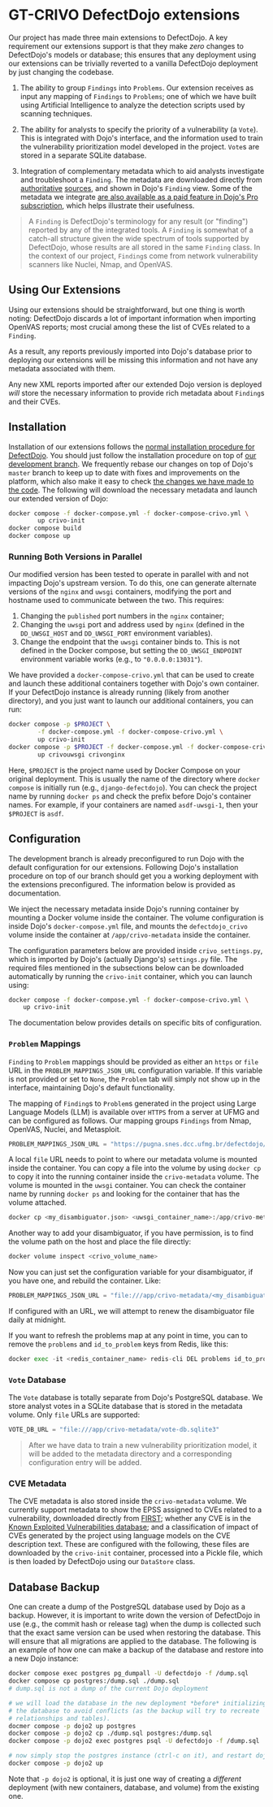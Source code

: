 # GT-CRIVO DefectDojo extensions

Our project has made three main extensions to DefectDojo.  A key requirement our extensions support is that they make *zero* changes to DefectDojo's models or database; this ensures that any deployment using our extensions can be trivially reverted to a vanilla DefectDojo deployment by just changing the codebase.

1. The ability to group `Findings` into `Problems`.  Our extension receives as input any mapping of `Findings` to `Problems`; one of which we have built using Artificial Intelligence to analyze the detection scripts used by scanning techniques.

2. The ability for analysts to specify the priority of a vulnerability (a `Vote`).  This is integrated with Dojo's interface, and the information used to train the vulnerability prioritization model developed in the project. `Vote`s are stored in a separate SQLite database.

3. Integration of complementary metadata which to aid analysts investigate and troubleshoot a `Finding`.  The metadata are downloaded directly from [authoritative](https://www.first.org/epss/) [sources](https://www.cisa.gov/known-exploited-vulnerabilities-catalog), and shown in Dojo's `Finding` view.  Some of the metadata we integrate [are also available as a paid feature in Dojo's Pro subscription](https://github.com/DefectDojo/django-DefectDojo/discussions/11796), which helps illustrate their usefulness.

> A `Finding` is DefectDojo's terminology for any result (or "finding") reported by any of the integrated tools.  A `Finding` is somewhat of a catch-all structure given the wide spectrum of tools supported by DefectDojo, whose results are all stored in the same `Finding` class.  In the context of our project, `Finding`s come from network vulnerability scanners like Nuclei, Nmap, and OpenVAS.

## Using Our Extensions

Using our extensions should be straightforward, but one thing is worth noting:  DefectDojo discards a lot of important information when importing OpenVAS reports; most crucial among these the list of CVEs related to a `Finding`.

As a result, any reports previously imported into Dojo's database prior to deploying our extensions will be missing this information and not have any metadata associated with them.

Any new XML reports imported after our extended Dojo version is deployed *will* store the necessary information to provide rich metadata about `Finding`s and their CVEs.

## Installation

Installation of our extensions follows the [normal installation procedure for DefectDojo](https://github.com/DefectDojo/django-DefectDojo/blob/master/readme-docs/DOCKER.md).  You should just follow the installation procedure on top of [our development branch](https://github.com/iago-r/django-DefectDojo/tree/crivo).  We frequently rebase our changes on top of Dojo's `master` branch to keep up to date with fixes and improvements on the platform, which also make it easy to check [the changes we have made to the code](https://github.com/DefectDojo/django-DefectDojo/compare/master...iago-r:django-DefectDojo:crivo).  The following will download the necessary metadata and launch our extended version of Dojo:

```bash
docker compose -f docker-compose.yml -f docker-compose-crivo.yml \
        up crivo-init
docker compose build
docker compose up
```

### Running Both Versions in Parallel

Our modified version has been tested to operate in parallel with and not impacting Dojo's upstream version.  To do this, one can generate alternate versions of the `nginx` and `uwsgi` containers, modifying the port and hostname used to communicate between the two.  This requires:

1. Changing the `published` port numbers in the `nginx` container;
2. Changing the `uwsgi` port and address used by `nginx` (defined in the `DD_UWSGI_HOST` and `DD_UWSGI_PORT` environment variables).
3. Change the endpoint that the `uwsgi` container binds to.  This is not defined in the Docker compose, but setting the `DD_UWSGI_ENDPOINT` environment variable works (e.g., to `"0.0.0.0:13031"`).

We have provided a `docker-compose-crivo.yml` that can be used to create and launch these additional containers together with Dojo's own container.  If your DefectDojo instance is already running (likely from another directory), and you just want to launch our additional containers, you can run:

```bash
docker compose -p $PROJECT \
        -f docker-compose.yml -f docker-compose-crivo.yml \
        up crivo-init
docker compose -p $PROJECT -f docker-compose.yml -f docker-compose-crivo.yml \
        up crivouwsgi crivonginx
```

Here, `$PROJECT` is the project name used by Docker Compose on your original deployment. This is usually the name of the directory where `docker compose` is initially run (e.g., `django-defectdojo`).  You can check the project name by running `docker ps` and check the prefix before Dojo's container names.  For example, if your containers are named `asdf-uwsgi-1`, then your `$PROJECT` is `asdf`.

## Configuration

The development branch is already preconfigured to run Dojo with the default configuration for our extensions.  Following Dojo's installation procedure on top of our branch should get you a working deployment with the extensions preconfigured.  The information below is provided as documentation.

We inject the necessary metadata inside Dojo's running container by mounting a Docker volume inside the container.  The volume configuration is inside Dojo's `docker-compose.yml` file, and mounts the `defectdojo_crivo` volume inside the container at `/app/crivo-metadata` inside the container.

The configuration parameters below are provided inside `crivo_settings.py`, which is imported by Dojo's (actually Django's) `settings.py` file.  The required files mentioned in the subsections below can be downloaded automatically by running the `crivo-init` container, which you can launch using:

```bash
docker compose -f docker-compose.yml -f docker-compose-crivo.yml \
    up crivo-init
```

The documentation below provides details on specific bits of configuration.

### `Problem` Mappings

`Finding` to `Problem` mappings should be provided as either an `https` or `file` URL in the `PROBLEM_MAPPINGS_JSON_URL` configuration variable. If this variable is not provided or set to `None`, the `Problem` tab will simply not show up in the interface, maintaining Dojo's default functionality.

The mapping of `Finding`s to `Problem`s generated in the project using Large Language Models (LLM) is available over `HTTPS` from a server at UFMG and can be configured as follows. Our mapping groups `Findings` from Nmap, OpenVAS, Nuclei, and Metasploit.

```python
PROBLEM_MAPPINGS_JSON_URL = "https://pugna.snes.dcc.ufmg.br/defectdojo/disambiguator.json"
```

A local `file` URL needs to point to where our metadata volume is mounted inside the container.  You can copy a file into the volume by using `docker cp` to copy it into the running container inside the `crivo-metadata` volume. The volume is mounted in the `uwsgi` container. You can check the container name by running `docker ps` and looking for the container that has the volume attached.

```python
docker cp <my_disambiguator.json> <uwsgi_container_name>:/app/crivo-metadata/
```

Another way to add your disambiguator, if you have permission, is to find the volume path on the host and place the file directly:

```python
docker volume inspect <crivo_volume_name>
```

Now you can just set the configuration variable for your disambiguator, if you have one, and rebuild the container. Like:

```python
PROBLEM_MAPPINGS_JSON_URL = "file:///app/crivo-metadata/<my_disambiguator.json>"
```

If configured with an URL, we will attempt to renew the disambiguator file daily at midnight.

If you want to refresh the problems map at any point in time, you can to remove the `problems` and `id_to_problem` keys from Redis, like this:

```python
docker exec -it <redis_container_name> redis-cli DEL problems id_to_problem
```

### `Vote` Database

The `Vote` database is totally separate from Dojo's PostgreSQL database.  We store analyst votes in a SQLite database that is stored in the metadata volume.  Only `file` URLs are supported:

```python
VOTE_DB_URL = "file:///app/crivo-metadata/vote-db.sqlite3"
```

> After we have data to train a new vulnerability prioritization model, it will be added to the metadata directory and a corresponding configuration entry will be added.

### CVE Metadata

The CVE metadata is also stored inside the `crivo-metadata` volume.  We currently support metadata to show the EPSS assigned to CVEs related to a vulnerability, downloaded directly from [FIRST](https://www.first.org/epss/); whether any CVE is in the [Known Exploited Vulnerabilities database](https://www.cisa.gov/known-exploited-vulnerabilities-catalog); and a classification of impact of CVEs generated by the project using language models on the CVE description text.  These are configured with the following, these files are downloaded by the `crivo-init` container, processed into a Pickle file, which is then loaded by DefectDojo using our `DataStore` class.

## Database Backup

One can create a dump of the PostgreSQL database used by Dojo as a backup.  However, it is important to write down the version of DefectDojo in use (e.g., the commit hash or release tag) when the dump is collected such that the exact same version can be used when restoring the database.  This will ensure that all migrations are applied to the database.  The following is an example of how one can make a backup of the database and restore into a new Dojo instance:

```bash
docker compose exec postgres pg_dumpall -U defectdojo -f /dump.sql
docker compose cp postgres:/dump.sql ./dump.sql
# dump.sql is not a dump of the current Dojo deployment

# we will load the database in the new deployment *before* initializing
# the database to avoid conflicts (as the backup will try to recreate
# relationships and tables).
docmer compose -p dojo2 up postgres
docker compose -p dojo2 cp ./dump.sql postgres:/dump.sql
docker compose -p dojo2 exec postgres psql -U defectdojo -f /dump.sql

# now simply stop the postgres instance (ctrl-c on it), and restart dojo:
docker compose -p dojo2 up
```

Note that `-p dojo2` is optional, it is just one way of creating a *different* deployment (with new containers, database, and volume) from the existing one.
